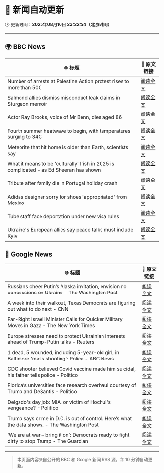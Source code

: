 # 🧠 新闻自动更新

🕒 更新时间：**2025年08月10日 23:22:54（北京时间）**

---

## 🌍 BBC News

| 🌐 标题 | 🔗 原文链接 |
|--------|-------------|
| Number of arrests at Palestine Action protest rises to more than 500 | [阅读全文](https://www.bbc.com/news/articles/cqjyyzlwk2go?at_medium=RSS&at_campaign=rss) |
| Salmond allies dismiss misconduct leak claims in Sturgeon memoir | [阅读全文](https://www.bbc.com/news/articles/c8e11r83p9yo?at_medium=RSS&at_campaign=rss) |
| Actor Ray Brooks, voice of Mr Benn, dies aged 86 | [阅读全文](https://www.bbc.com/news/articles/cp899lyj2m3o?at_medium=RSS&at_campaign=rss) |
| Fourth summer heatwave to begin, with temperatures surging to 34C | [阅读全文](https://www.bbc.com/weather/articles/czjm4zl20wzo?at_medium=RSS&at_campaign=rss) |
| Meteorite that hit home is older than Earth, scientists say | [阅读全文](https://www.bbc.com/news/articles/cwy003l0pw0o?at_medium=RSS&at_campaign=rss) |
| What it means to be 'culturally' Irish in 2025 is complicated - as Ed Sheeran has shown | [阅读全文](https://www.bbc.com/news/articles/cgln9y13x3yo?at_medium=RSS&at_campaign=rss) |
| Tribute after family die in Portugal holiday crash | [阅读全文](https://www.bbc.com/news/articles/clyjj35pv77o?at_medium=RSS&at_campaign=rss) |
| Adidas designer sorry for shoes 'appropriated' from Mexico | [阅读全文](https://www.bbc.com/news/articles/c1mpzm4p7edo?at_medium=RSS&at_campaign=rss) |
| Tube staff face deportation under new visa rules | [阅读全文](https://www.bbc.com/news/articles/c2en38jll94o?at_medium=RSS&at_campaign=rss) |
| Ukraine's European allies say peace talks must include Kyiv | [阅读全文](https://www.bbc.com/news/articles/c0e9py7e28xo?at_medium=RSS&at_campaign=rss) |

## 📰 Google News

| 🌐 标题 | 🔗 原文链接 |
|--------|-------------|
| Russians cheer Putin’s Alaska invitation, envision no concessions on Ukraine - The Washington Post | [阅读全文](https://news.google.com/rss/articles/CBMiigFBVV95cUxNSXV5TzdLUnMzRXAtRjA5Z1NQRVhxbUdQVXNxQmVnX09fcS1sWDNOMDkyUF81NmJhWmlfYTh0SHVWaEg0dkJpVVlSblE5TXM4MGdDelVIUndzRm9yeXhKUjJDMmpkMTRtc3NqVXRzcnVaeUdRTmZ1Z3dzU2ZWNUlOUnZ6MEFMYlN5QVE?oc=5) |
| A week into their walkout, Texas Democrats are figuring out what to do next - CNN | [阅读全文](https://news.google.com/rss/articles/CBMicEFVX3lxTE9BNjFhVUxXYndGMFVEX1hDUHZRel8zMUdHQmkyMG9UMjdJcVg1Qm5LY3UxVnZRRV9acHlBT2JhdDRiOUNxbGVpZmltWkFCSlZiU0RWbld1WVh2ZGpjcHF3ZEdGc2NqQ0V1djdoMFE5OGTSAXZBVV95cUxNV2xPLVNaTVkxU3pfQ1ItTTIycm9pX3JLYzU0aTBZVEhfVWlRLUsyMnBJeGJFM3hyUkVhNVhwS1Y2YXBMQ0Z5WXlHcERpZ1g1WUdZMTNZbjg4VEcwQnN1OGZqM2ttMzRORjM0d1BxckozX3BaV1F3?oc=5) |
| Far-Right Israeli Minister Calls for Quicker Military Moves in Gaza - The New York Times | [阅读全文](https://news.google.com/rss/articles/CBMinAFBVV95cUxOSDFPWWZEUlZVeHhPLWswdy1KU0phSGFvVUhqTVNvZjZVS1ExYk9Hd2pqMXpQbGt4LW5GUFZqN2M3NGs0dlN2aUQzek5uUGxFZlo0NS1nOU5TNUZHdjM5WGlTNUNfWjdCVFFwVUpZdnA0Z1RFaTRQUlB5d0piRVRaR0p1NDFZRExfV05saUZyOTBLZU1Fb2dNTTR3OFI?oc=5) |
| Europe stresses need to protect Ukrainian interests ahead of Trump-Putin talks - Reuters | [阅读全文](https://news.google.com/rss/articles/CBMivgFBVV95cUxOS1ZRVDRMd09veDNqMEFBV2ZrV3c0Yk5kM3NjRUVWUDNJU2N1MG96X3pEeVV5TTJ3UzZfOWxocFVyeDQ5TTV1dDNnQ2Vaa21hNmU1QWYyY0xGOUxfN1FZV3dDZXlFUUZQcDRENXdjWVEwdTd2S3N1dDZEM3VoaDdwUlplSTVqeDJiUU45dVZhZzMxZERlbVoxVWpybjFMMGdQOV9ocXNqUWVqVEl5Z3V1TWdxNzVLeS0wbGJLVWd3?oc=5) |
| 1 dead, 5 wounded, including 5-year-old girl, in Baltimore 'mass shooting': Police - ABC News | [阅读全文](https://news.google.com/rss/articles/CBMikwFBVV95cUxQYk5DTVc2SzFGM0hXbTN4WVhFZkp6UFRrbEdmRzV2azZVOUtTLTBMZHI2SGdFbGJUOWRuUm5Xd0N4Q283Z2M0cHI2aDlzdmlCSjVzMlF1WVQ1bUZ4VUdJMU1VWlZFbm0wZGhNTGRfQTNkZzhEelNjRlpQQ0xodE04WVJpeUIwdTdoSkZSWWdrRTlEYknSAZgBQVVfeXFMUFYyTEVVSTdZTE9HVEk2QVgwT0RLNlZzNXczeDFCdmJ6c3hzdi1uVEp6ZDJhel9GMng0SVJlUUpRNGdEcmxGTF9KYzJ1UUNfRVZyLXhVNkYtZ0Jsb2VZSGVMUGZXTU0weEN3Sm4xdHBtOWxFbk4zTlRvTm54N2hpSjFxaHNVV0FhZjNhVUdfeEt6VURQdVE5Nlo?oc=5) |
| CDC shooter believed Covid vaccine made him suicidal, his father tells police - Politico | [阅读全文](https://news.google.com/rss/articles/CBMixAFBVV95cUxNaUJNZGszVkNlM0VkZW5fN01PU0gxb1NoUG5YVnNEemxab0lobXhsYjZpd2JXTkxmdlhILXh0ZkZEekczQWtldkY2dGFRaUlGSm5fZzdxLU5GT1I4S0ZFRDZmZFFHOC1ySWlSQkhoZ1o4STBUYjNwbUllR3g2RjkzaUVBZnp5QS1sOG5xOTFXWVV4Vkl4ajYtX3hnMVZJOGJCMmY4anlDUGluRlFveDZiTFNZN0taZ3RHcGZ2WnlGNU42dG1K?oc=5) |
| Florida’s universities face research overhaul courtesy of Trump and DeSantis - Politico | [阅读全文](https://news.google.com/rss/articles/CBMiwwFBVV95cUxOcW5IR0FkelFXemdTVkhMd2p3UXRKcXF1WFE0aE9TRGdud2pQN19Od2lvdkF5Vm5OaUF0ZXhWZHl6MEJ0aGZKT0p3bXFzcjF5WWZYS2p2a3VPemh6YmZOeDUtTF85c19CaUo5eGRaMkNlVlRPcFh4ZnN2TE5BdnFZdExkTUtTeEJOR1U0RGQtbDNmNWJFdGhpenBDTzFMcU1TQXNGRDdVSUZ6ZF9ueWhGUmVQRnZROURJRzVDRjNmUkZweUE?oc=5) |
| Delgado's day job: MIA, or victim of Hochul's vengeance? - Politico | [阅读全文](https://news.google.com/rss/articles/CBMiowFBVV95cUxOMElWSHVMOFl4SExnNTJEZnNuejYxWVNQaHk3Z0UwelUxT29lYTZ5YXhtRl9GOERkWVc4cVZnOGRYY0JTSnRaVnpOdDZSbUdpWk5yNkV3c0NLQkF0WFRlM1RwMDRCWkZaR29Vd05KeFM5c2VPR2xoZEhBQVNLeDhtZkxfb24zVE5LTTVaV1BDMHUwT1Etb2piNWJ1cTJYVGh3ajJz?oc=5) |
| Trump says crime in D.C. is out of control. Here’s what the data shows. - The Washington Post | [阅读全文](https://news.google.com/rss/articles/CBMijgFBVV95cUxQTEdfU01OdkRTRDJfOVMzUUtEYmdGN0NMakM0Mlo4VFFKOUp5MUNycWRvdTJEVVdseTZ1anNBamw4ZkE0SnRXLUtlNnpzMVpsZkVJbjVEMkluTW00cEdlRVpxejBKQkxpSVItNURkU0M2VWJXM1F2ZEFGcFJLc1JTQjlaWk16ckJCWWRZTHNn?oc=5) |
| ‘We are at war – bring it on’: Democrats ready to fight dirty to stop Trump - The Guardian | [阅读全文](https://news.google.com/rss/articles/CBMijwFBVV95cUxOVmhWQ2kzNVFkV2ZEaEFtQlFlY295ODQweEtkc3BMY2hNSWFKcWRuVmJzd3BMd0JRVnN4YlA5VFNkZjh2TDhnRU0tb1k5NGU1ejdyZVhUMnE5OUk4Vl8yV3FIVHVUNlNQVGQ5MHEyVWZxNUJ0Y2N0V21JWXItaHFjT2lReTAzakd6dm50TTNwcw?oc=5) |

---
> 本页面内容来自公开的 BBC 和 Google 新闻 RSS 源，每 10 分钟自动更新。